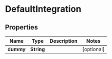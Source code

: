 

# DefaultIntegration

## Properties

Name | Type | Description | Notes
------------ | ------------- | ------------- | -------------
**dummy** | **String** |  |  [optional]



